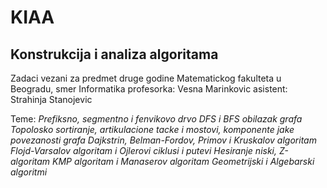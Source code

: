# KIAA
## Konstrukcija i analiza algoritama
Zadaci vezani za predmet druge godine Matematickog fakulteta u Beogradu, smer Informatika
profesorka: Vesna Marinkovic
asistent: Strahinja Stanojevic

Teme:
_Prefiksno, segmentno i fenvikovo drvo_
_DFS i BFS obilazak grafa_
_Topolosko sortiranje, artikulacione tacke i mostovi, komponente jake povezanosti grafa_
_Dajkstrin, Belman-Fordov, Primov i Kruskalov algoritam_
_Flojd-Varsalov algoritam i Ojlerovi ciklusi i putevi_
_Hesiranje niski, Z-algoritam_
_KMP algoritam i Manaserov algoritam_
_Geometrijski i Algebarski algoritmi_
